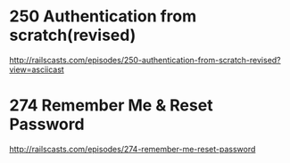 # 250 Authentication from scratch(revised)

http://railscasts.com/episodes/250-authentication-from-scratch-revised?view=asciicast

# 274 Remember Me & Reset Password

http://railscasts.com/episodes/274-remember-me-reset-password
